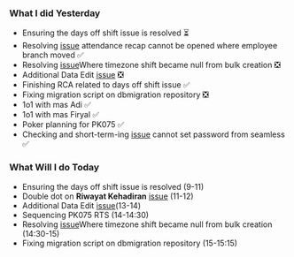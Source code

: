 ### What I did Yesterday
* Ensuring the days off shift issue is resolved ⏳
* Resolving [issue](https://staffinc-co.slack.com/archives/C015UUA1K8F/p1725278869427339) attendance recap cannot be opened where employee branch moved ✅
* Resolving [issue](https://staffinc-co.slack.com/archives/C015UUA1K8F/p1725266977908169)Where timezone shift became null from bulk creation ❎
* Additional Data Edit [issue](https://staffinc-co.slack.com/archives/C015UUA1K8F/p1725261340329009) ❎ 
* Finishing RCA related to days off shift issue ✅
* Fixing migration script on dbmigration repository ❎ 
* 1o1 with mas Adi ✅
* 1o1 with mas Firyal ✅
* Poker planning for PK075 ✅
* Checking and short-term-ing [issue](https://staffinc-co.slack.com/archives/C015UUA1K8F/p1725356837388799) cannot set password from seamless ✅

### What Will I do Today
* Ensuring the days off shift issue is resolved (9-11)
* Double dot on **Riwayat Kehadiran** [issue](https://staffinc-co.slack.com/archives/C015UUA1K8F/p1725353583043129) (11-12)
* Additional Data Edit [issue](https://staffinc-co.slack.com/archives/C015UUA1K8F/p1725261340329009)(13-14)
* Sequencing PK075 RTS (14-14:30)
* Resolving [issue](https://staffinc-co.slack.com/archives/C015UUA1K8F/p1725266977908169)Where timezone shift became null from bulk creation (14:30-15)
* Fixing migration script on dbmigration repository (15-15:15)